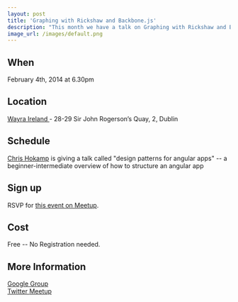 ```yaml
---
layout: post
title: 'Graphing with Rickshaw and Backbone.js'
description: "This month we have a talk on Graphing with Rickshaw and Backbone.js from Richard Powell."
image_url: /images/default.png
---
```


## When
February 4th, 2014 at 6.30pm

## Location
[ Wayra Ireland ]( http://ie.wayra.org/en/academia/dublin) - 28-29 Sir John Rogerson’s Quay, 2, Dublin

## Schedule

[Chris Hokamp](https://twitter.com/Mystical_Wiz) is giving a talk called "design patterns for angular apps" -- a beginner-intermediate overview of how to structure an angular app

## Sign up

RSVP for [this event on Meetup](http://www.meetup.com/DublinJS/events/127011262/).

## Cost
Free -- No Registration needed.

## More Information 
[ Google Group ](https://groups.google.com/group/dublinjs)  
[ Twitter ](http://twitter.com/#!/dublinjs)
[ Meetup ](http://www.meetup.com/DublinJS/)
